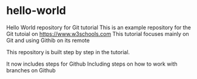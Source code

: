 # hello-world
Hello World repository for Git tutorial
This is an example repository for the Git tutoial on https://www.w3schools.com
This tutorial focuses mainly on Git and using Githib on its remote

This repository is built step by step in the tutorial.

It now includes steps for Github
Including steps on how to work with branches on Github
